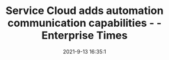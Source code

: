 ---
"title": "Service Cloud adds automation communication capabilities - - Enterprise Times"
"date": "2021-9-13 16:35:1"
"feed_name": "GOOGLENEWSMINING"
"feed_website": "https://news.google.com/search?q=mining%2Bincident&hl=en-US&gl=US&ceid=US:en"
"feed_rss": "https://news.google.com/rss/search?q=mining%2Bincident&hl=en-US&gl=US&ceid=US:en"
"link": "https://www.enterprisetimes.co.uk/2021/09/13/service-cloud-adds-automation-communication-capabilities/"
"file": "_posts/2021-1-1-acf2e1beacb45c46bea14dacc45a7ce6acab32bd.md"
"accident": "0"
"drilling": "0"
"dead": "0"
"injured": "0"
---